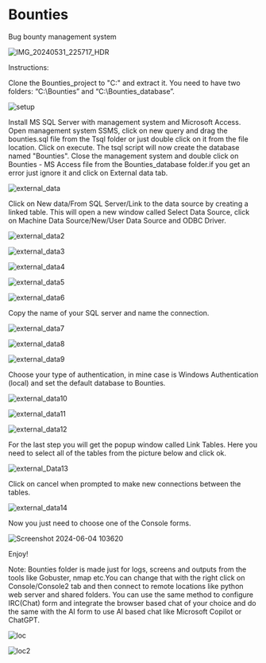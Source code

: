 # Bounties
Bug bounty management system

![IMG_20240531_225717_HDR](https://github.com/ValentaA/Bounties/assets/90060698/53bd3263-928d-4f96-b776-5b601d22c056)





Instructions:

Clone the Bounties_project  to "C:\" and extract it. You need to have two folders: “C:\Bounties” and “C:\Bounties_database”.

![setup](https://github.com/ValentaA/Bounties/assets/90060698/12942481-f046-4e16-88ea-ec6a28038328)

Install MS SQL Server with management system and Microsoft Access. Open management system SSMS, click on new query and drag the bounties.sql file from the Tsql folder or just double click on it from the file location. Click on execute. The tsql script will now create the database named "Bounties". 
Close the management system and double click on Bounties - MS Access file from the Bounties_database folder.if you get an error just ignore it and click on External data tab. 

![external_data](https://github.com/ValentaA/Bounties/assets/90060698/e30cf956-8266-4574-b5dc-211d0932784a)

Click on New data/From SQL Server/Link to the data source by creating a linked table. This will open a new window called Select Data Source, click on Machine Data Source/New/User Data Source and ODBC Driver.

![external_data2](https://github.com/ValentaA/Bounties/assets/90060698/067d8724-e2a4-45bd-a718-218e06a1792c)

![external_data3](https://github.com/ValentaA/Bounties/assets/90060698/230bbe62-27f4-4968-9dfa-6d9dc2a13a5a)

![external_data4](https://github.com/ValentaA/Bounties/assets/90060698/788e3fef-cd1b-484f-a191-e09dae665c99)

![external_data5](https://github.com/ValentaA/Bounties/assets/90060698/c9e2ac8d-ca51-4e37-bff6-b183faba13cd)

![external_data6](https://github.com/ValentaA/Bounties/assets/90060698/6ab92b77-d7ab-480a-95e2-77239ddd0f92)

Copy  the name of your SQL server and name the connection.

![external_data7](https://github.com/ValentaA/Bounties/assets/90060698/fe984029-e5ad-4d94-9e5f-304cb0b729e9)

![external_data8](https://github.com/ValentaA/Bounties/assets/90060698/979f5a3b-663c-4ded-9063-dd9996fd9212)

![external_data9](https://github.com/ValentaA/Bounties/assets/90060698/28fd216e-54d9-4096-9e5e-9bf8d6d6cd84)

Choose your type of authentication, in mine case is Windows Authentication (local) and set the default database to Bounties. 

![external_data10](https://github.com/ValentaA/Bounties/assets/90060698/b7987b0f-66c7-4f49-8e2b-49db66c6ab39)

![external_data11](https://github.com/ValentaA/Bounties/assets/90060698/b732807e-ee1e-4bb9-b90b-e38ed0a46096)

![external_data12](https://github.com/ValentaA/Bounties/assets/90060698/536bb85a-d699-4ea4-af6c-8a8ea66bb872)

For the last step you will get the popup window called Link Tables. Here you need to select all of the tables from the picture below and click ok. 

![external_Data13](https://github.com/ValentaA/Bounties/assets/90060698/2ee458d8-17a3-444d-95ba-f0f66869a83b)

Click on cancel when prompted to make new connections between the tables.

![external_data14](https://github.com/ValentaA/Bounties/assets/90060698/0f388f79-45d1-4455-9c69-80e96bcd471b)

Now you just need to choose one of the Console forms.

![Screenshot 2024-06-04 103620](https://github.com/ValentaA/Bounties/assets/90060698/ab4e620f-f016-43e3-8d15-8f2b05c3ef86)

Enjoy!


Note: Bounties folder is made just for logs, screens and outputs from the tools like Gobuster, nmap etc.You can change that with the right click on Console/Console2 tab and then connect to remote locations like python web server and shared folders.
You can use the same method to configure IRC(Chat) form and integrate the browser based chat of your choice and do the same with the AI form to use AI based chat like Microsoft Copilot or ChatGPT.

![loc](https://github.com/ValentaA/Bounties/assets/90060698/331b3105-dbfc-4a32-973c-1dd41acce239)

![loc2](https://github.com/ValentaA/Bounties/assets/90060698/8a784029-067b-4d51-baf9-4b1c196543bd)


